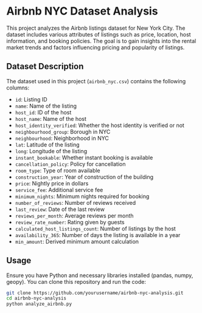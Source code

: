 # Airbnb NYC Dataset Analysis

This project analyzes the Airbnb listings dataset for New York City. The dataset includes various attributes of listings such as price, location, host information, and booking policies. The goal is to gain insights into the rental market trends and factors influencing pricing and popularity of listings.

## Dataset Description

The dataset used in this project (`airbnb_nyc.csv`) contains the following columns:

- `id`: Listing ID
- `name`: Name of the listing
- `host_id`: ID of the host
- `host_name`: Name of the host
- `host_identity_verified`: Whether the host identity is verified or not
- `neighbourhood_group`: Borough in NYC
- `neighbourhood`: Neighborhood in NYC
- `lat`: Latitude of the listing
- `long`: Longitude of the listing
- `instant_bookable`: Whether instant booking is available
- `cancellation_policy`: Policy for cancellation
- `room_type`: Type of room available
- `construction_year`: Year of construction of the building
- `price`: Nightly price in dollars
- `service_fee`: Additional service fee
- `minimum_nights`: Minimum nights required for booking
- `number_of_reviews`: Number of reviews received
- `last_review`: Date of the last review
- `reviews_per_month`: Average reviews per month
- `review_rate_number`: Rating given by guests
- `calculated_host_listings_count`: Number of listings by the host
- `availability_365`: Number of days the listing is available in a year
- `min_amount`: Derived minimum amount calculation

## Usage

Ensure you have Python and necessary libraries installed (pandas, numpy, geopy). You can clone this repository and run the code:

```bash
git clone https://github.com/yourusername/airbnb-nyc-analysis.git
cd airbnb-nyc-analysis
python analyze_airbnb.py
